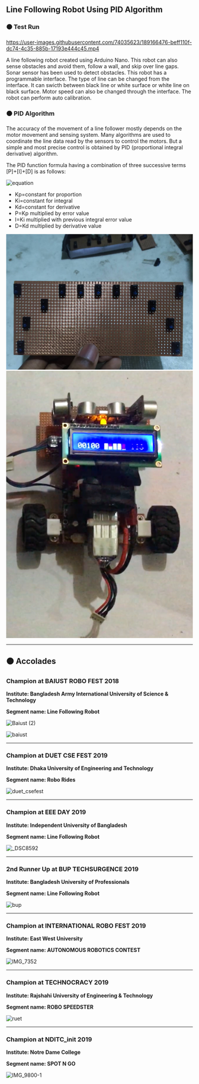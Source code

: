 ## Line Following Robot Using PID Algorithm

### 🟠 Test Run



https://user-images.githubusercontent.com/74035623/189166476-beff110f-dc74-4c35-885b-17193e444c45.mp4




A line following robot created using Arduino Nano. This robot can also sense obstacles and avoid them, follow a wall, and skip over line gaps. Sonar sensor has been used to detect obstacles. This robot has a programmable interface. The type of line can be changed from the interface. It can swicth between black line or white surface or white line on black surface. Motor speed can also be changed through the interface. The robot can perform auto calibration. 


### 🟠 PID Algorithm
The accuracy of the movement of a line follower mostly depends on the motor movement and sensing system. Many algorithms are used to coordinate the line data read by the sensors to control the motors. But a simple and most precise control is obtained by PID (proportional integral derivative) algorithm.

The PID function formula having a combination of three successive terms [P]+[I]+[D] is as follows:

![equation](https://latex.codecogs.com/svg.image?f(t)%20=%20%5BK_%7Bp%7De(t)%5D&plus;%5BK_%7Bi%7D%5Cint%20e(t)dt%5D&plus;%5BK_%7Bp%7D%5Cfrac%7Bde%7D%7Bdt%7D%5D)

- Kp=constant for proportion
- Ki=constant for integral
- Kd=constant for derivative
- P=Kp multiplied by error value
- I=Ki multiplied with previous integral error value
- D=Kd multiplied by derivative value


<p align="center">
  <img src="https://github.com/mwasikz/Line-Following-Robot/blob/main/reademe_assets/65268342_468142970422499_9171565561509838848_n.jpg" width="600">
  <img src="https://github.com/mwasikz/Line-Following-Robot/blob/main/reademe_assets/LFR.png" width="600">
  
</p>

---

## :orange_circle: Accolades

### Champion at BAIUST ROBO FEST 2018

**Institute: Bangladesh Army International University of Science & Technology**

**Segment name: Line Following Robot**


![Baiust (2)](https://user-images.githubusercontent.com/74035623/202478562-9e8d244b-6d74-4e56-8419-1c5175b97f05.jpg)


![baiust](https://user-images.githubusercontent.com/74035623/202479017-39ed7ef0-03b4-4647-a950-185424e6344f.JPG)

---

### Champion at DUET CSE FEST 2019

**Institute: Dhaka University of Engineering and Technology**

**Segment name: Robo Rides**

![duet_csefest](https://user-images.githubusercontent.com/74035623/202479929-b472ffa5-e797-449a-96e3-a23405edcb0c.png)

---

### Champion at EEE DAY 2019

**Institute: Independent University of Bangladesh**

**Segment name: Line Following Robot**


![_DSC8592](https://user-images.githubusercontent.com/74035623/202482501-f573972d-7142-4eb5-a82d-0e1bc10a6651.JPG)

---

### 2nd Runner Up at BUP TECHSURGENCE 2019

**Institute: Bangladesh University of Professionals**

**Segment name: Line Following Robot**

![bup](https://user-images.githubusercontent.com/74035623/202482949-f7902fe6-7293-45d4-a5ed-fc74017bc7e4.jpg)

---

### Champion at INTERNATIONAL ROBO FEST 2019

**Institute: East West University**

**Segment name: AUTONOMOUS ROBOTICS CONTEST**

![IMG_7352](https://user-images.githubusercontent.com/74035623/202483408-f0675349-111b-4d1d-b005-96f30447c6fc.JPG)

---

### Champion at TECHNOCRACY 2019

**Institute: Rajshahi University of Engineering & Technology**

**Segment name: ROBO SPEEDSTER**


![ruet](https://user-images.githubusercontent.com/74035623/202483750-f6b9fbe5-9058-4e58-aaec-0a60ee6ea3b3.png)

---

### Champion at NDITC_init 2019

**Institute: Notre Dame College**

**Segment name: SPOT N GO**



![IMG_9800-1](https://user-images.githubusercontent.com/74035623/202484660-82e529c8-9378-483e-9d22-4df152405d03.JPG)
